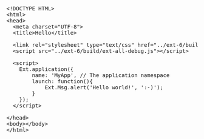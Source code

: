 
<pre class="runnable html 500">
&lt;!DOCTYPE HTML>
&lt;html>
&lt;head>
  &lt;meta charset="UTF-8">
  &lt;title>Hello&lt;/title>

  &lt;link rel="stylesheet" type="text/css" href="../ext-6/build/classic/theme-triton/resources/theme-triton-all.css">
  &lt;script src="../ext-6/build/ext-all-debug.js">&lt;/script>

  &lt;script>
    Ext.application({
        name: 'MyApp', // The application namespace
        launch: function(){
            Ext.Msg.alert('Hello world!', ':-)');
        }
    });
  &lt;/script>

&lt;/head>
&lt;body>&lt;/body>
&lt;/html>
</pre>